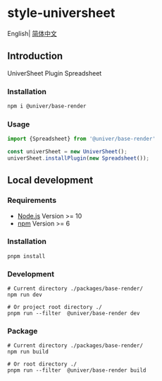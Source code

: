 # style-universheet

English| [简体中文](./README-zh.md)

## Introduction

UniverSheet Plugin Spreadsheet

### Installation

```bash
npm i @univer/base-render
```

### Usage

```js
import {Spreadsheet} from '@univer/base-render'

const univerSheet = new UniverSheet();
univerSheet.installPlugin(new Spreadsheet());
```

## Local development

### Requirements

-   [Node.js](https://nodejs.org/en/) Version >= 10
-   [npm](https://www.npmjs.com/) Version >= 6

### Installation

```
pnpm install
```

### Development

```
# Current directory ./packages/base-render/
npm run dev

# Or project root directory ./
pnpm run --filter  @univer/base-render dev
```

### Package

```
# Current directory ./packages/base-render/
npm run build

# Or root directory ./
pnpm run --filter  @univer/base-render build
```
